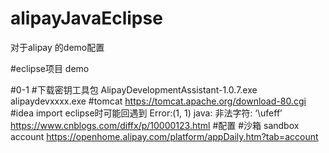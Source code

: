 # alipayJavaEclipse
对于alipay 的demo配置

#eclipse项目 demo



#0-1
#下载密钥工具包
AlipayDevelopmentAssistant-1.0.7.exe
alipaydevxxxx.exe
#tomcat
https://tomcat.apache.org/download-80.cgi
#idea import  eclipse时可能回遇到
Error:(1, 1) java: 非法字符: ‘\ufeff’
https://www.cnblogs.com/diffx/p/10000123.html
#配置
#沙箱  sandbox account
https://openhome.alipay.com/platform/appDaily.htm?tab=account